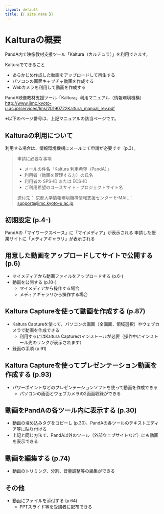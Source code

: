 ```yaml
---
layout: default
title: {{ site.name }}
---
```

# Kalturaの概要

PandA内で映像教材支援ツール「Kaltura（カルチュラ）」を利用できます。

Kalturaでてきること
- あらかじめ作成した動画をアップロードして再生する
- パソコンの画面キャプチャ動画を作成する
- Webカメラを利用して動画を作成する

PandA映像教材支援ツール「Kaltura」利用マニュアル（情報環境機構）  
http://www.iimc.kyoto-u.ac.jp/services/lms/20190722Kaltura_manual_rev.pdf

※以下のページ番号は、上記マニュアルの該当ページです。

## Kalturaの利用について
利用する場合は、情報環境機構にメールにて申請が必要です（p.3）。

> 申請に必要な事項
> - メールの件名「Kaltura 利用希望（PandA）」
> - 利用者（動画を管理する方）の氏名
> - 利用者の SPS-ID または ECS-ID
> - ご利用希望のコースサイト・プロジェクトサイト名
> 
> 送付先：
> 京都大学情報環境機構情報支援センター
> E-MAIL：support@iimc.kyoto-u.ac.jp

## 初期設定 (p.4-)
PandAの「マイワークスペース」に「マイメディア」が表示される
申請した授業サイトに「メディアギャラリ」が表示される

## 用意した動画をアップロードしてサイトで公開する (p.6)
- マイメディアから動画ファイルをアップロードする (p.6-)
- 動画を公開する (p.10-)
  - マイメディアから操作する場合
  - メディアギャラリから操作する場合

## Kaltura Captureを使って動画を作成する (p.87)
- Kaltura Captureを使って、パソコンの画面（全画面、領域選択）やウェブカメラで動画を作成できる
  - 利用するにはKaltura Captureのインストールが必要（操作中にインストール先のリンクが表示されます）
- 録画の手順 (p.91)

## Kaltura Captureを使ってプレゼンテーション動画を作成する (p.93)
- パワーポイントなどのプレゼンテーションソフトを使って動画を作成できる
  - パソコンの画面とウェブカメラの2画面収録ができる

## 動画をPandAの各ツール内に表示する (p.30)
- 動画の埋め込みタグをコピーし (p.30)、PandAの各ツールのテキストエディア等に貼り付ける
- 上記と同じ方法で、PandA以外のツール（外部ウェブサイトなど）にも動画を表示できる

## 動画を編集する (p.74)
- 動画のトリミング、分割、音量調整等の編集ができる

## その他
- 動画にファイルを添付する (p.64)
  - PPTスライド等を受講者に配布できる


```python

```
